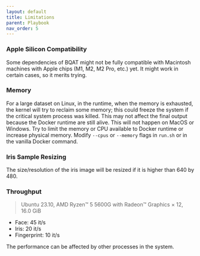 ```yaml
---
layout: default
title: Limitations
parent: Playbook
nav_order: 5
---
```


### Apple Silicon Compatibility

Some dependencies of BQAT might not be fully compatible with Macintosh machines with Apple chips (M1, M2, M2 Pro, etc.) yet. It might work in certain cases, so it merits trying.  

### Memory

For a large dataset on Linux, in the runtime, when the memory is exhausted, the kernel will try to reclaim some memory; this could freeze the system if the critical system process was killed. This may not affect the final output because the Docker runtime are still alive. This will not happen on MacOS or Windows. Try to limit the memory or CPU available to Docker runtime or increase physical memory. Modify `--cpus` or `--memory` flags in `run.sh` or in the vanilla Docker command.

### Iris Sample Resizing

The size/resolution of the iris image will be resized if it is higher than 640 by 480. 

### Throughput

> Ubuntu 23.10, AMD Ryzen™ 5 5600G with Radeon™ Graphics × 12, 16.0 GiB

+ Face: 45 it/s
+ Iris: 20 it/s
+ Fingerprint: 10 it/s

The performance can be affected by other processes in the system.
